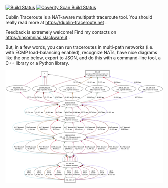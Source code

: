 [![Build Status](https://travis-ci.org/insomniacslk/dublin-traceroute.svg?branch=master)](https://travis-ci.org/insomniacslk/dublin-traceroute)
[![Coverity Scan Build Status](https://scan.coverity.com/projects/7935/badge.svg)](https://scan.coverity.com/projects/insomniacslk-dublin-traceroute)

Dublin Traceroute is a NAT-aware multipath traceroute tool. You should really
read more at https://dublin-traceroute.net .

Feedback is extremely welcome! Find my contacts on https://insomniac.slackware.it .

But, in a few words, you can run traceroutes in multi-path networks (i.e. with ECMP load-balancing enabled), recognize NATs, have nice diagrams like the one below, export to JSON, and do this with a command-line tool, a C++ library or a Python library.

![dublin-traceroute example](documentation/readme/traceroute_8.8.8.8.png)
